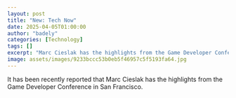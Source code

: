 ```yaml
---
layout: post
title: "New: Tech Now"
date: 2025-04-05T01:00:00
author: "badely"
categories: [Technology]
tags: []
excerpt: "Marc Cieslak has the highlights from the Game Developer Conference in San Francisco."
image: assets/images/9233bccc53b0eb5f46957c5f5193fa64.jpg
---
```


It has been recently reported that Marc Cieslak has the highlights from the Game Developer Conference in San Francisco.

